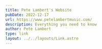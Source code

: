 ```yaml
---
title: Pete Lambert's Website
pubDate: 2022-12-17
url: https://www.petelambertmusic.com/
description: Everything you need to know
author: Pete Lambert
type: link
layout: ../../layouts/Link.astro
---
```

